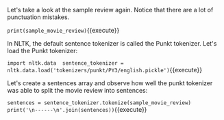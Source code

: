 Let's take a look at the sample review again.
Notice that there are a lot of punctuation mistakes.

`print(sample_movie_review)`{{execute}}

In NLTK, the default sentence tokenizer is called the Punkt tokenizer.
Let's load the Punkt tokenizer:

`import nltk.data 
sentence_tokenizer = nltk.data.load('tokenizers/punkt/PY3/english.pickle')`{{execute}}

Let's create a sentences array and observe how well the punkt tokenizer
was able to split the movie review into sentences:

`sentences = sentence_tokenizer.tokenize(sample_movie_review)
print('\n------\n'.join(sentences))`{{execute}}
